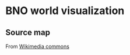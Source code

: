 # BNO world visualization

## Source map

From [Wikimedia commons](https://commons.wikimedia.org/wiki/File:BlankMap-World.svg)

